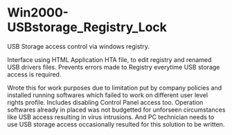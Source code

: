 # Win2000-USBstorage_Registry_Lock
USB Storage access control via windows registry.

Interface using HTML Application HTA file, to edit registry and renamed USB drivers files. Prevents errors made to Registry everytime USB storage access is required. 

Wrote this for work purposes due to limitation put by company policies and installed running softwares which failed to work on different user level rights profile. Includes disabling Control Panel access too. Operation softwares already in placed was not budgetted for unforseen circumstances like USB access resulting in virus intrusions. And PC technician needs to use USB storage access occasionally resulted for this solution to be written.

